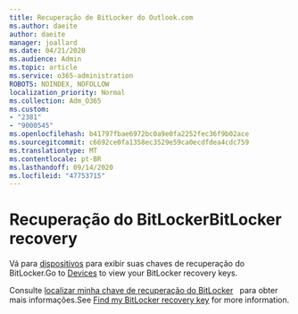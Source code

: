 ```yaml
---
title: Recuperação de BitLocker do Outlook.com
ms.author: daeite
author: daeite
manager: joallard
ms.date: 04/21/2020
ms.audience: Admin
ms.topic: article
ms.service: o365-administration
ROBOTS: NOINDEX, NOFOLLOW
localization_priority: Normal
ms.collection: Adm_O365
ms.custom:
- "2381"
- "9000545"
ms.openlocfilehash: b41797fbae6972bc0a9e0fa2252fec36f9b02ace
ms.sourcegitcommit: c6692ce0fa1358ec3529e59ca0ecdfdea4cdc759
ms.translationtype: MT
ms.contentlocale: pt-BR
ms.lasthandoff: 09/14/2020
ms.locfileid: "47753715"
---
```

# <a name="bitlocker-recovery"></a><span data-ttu-id="788e2-102">Recuperação do BitLocker</span><span class="sxs-lookup"><span data-stu-id="788e2-102">BitLocker recovery</span></span>

<span data-ttu-id="788e2-103">Vá para [dispositivos](https://account.microsoft.com/devices/recoverykey) para exibir suas chaves de recuperação do BitLocker.</span><span class="sxs-lookup"><span data-stu-id="788e2-103">Go to [Devices](https://account.microsoft.com/devices/recoverykey) to view your BitLocker recovery keys.</span></span>

<span data-ttu-id="788e2-104">Consulte [localizar minha chave de recuperação do BitLocker](https://support.microsoft.com/help/4026181)   para obter mais informações.</span><span class="sxs-lookup"><span data-stu-id="788e2-104">See [Find my BitLocker recovery key](https://support.microsoft.com/help/4026181) for more information.</span></span>